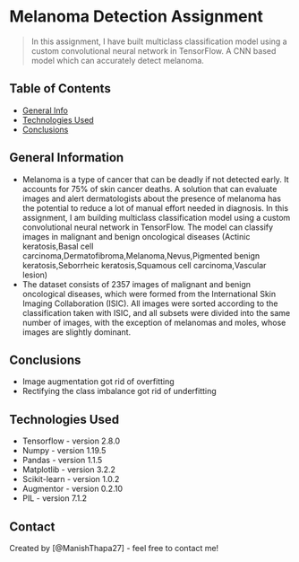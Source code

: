 # Melanoma Detection Assignment
> In this assignment, I have built multiclass classification model using a custom convolutional neural network in TensorFlow.
> A CNN based model which can accurately detect melanoma.


## Table of Contents
* [General Info](#general-information)
* [Technologies Used](#technologies-used)
* [Conclusions](#conclusions)

<!-- You can include any other section that is pertinent to your problem -->

## General Information
- Melanoma is a type of cancer that can be deadly if not detected early. It accounts for 75% of skin cancer deaths. A solution that can evaluate images and alert dermatologists about the presence of melanoma has the potential to reduce a lot of manual effort needed in diagnosis. In this assignment, I am building multiclass classification model using a custom convolutional neural network in TensorFlow. The model can classify images in malignant and benign oncological diseases (Actinic keratosis,Basal cell carcinoma,Dermatofibroma,Melanoma,Nevus,Pigmented benign keratosis,Seborrheic keratosis,Squamous cell carcinoma,Vascular lesion) 
- The dataset consists of 2357 images of malignant and benign oncological diseases, which were formed from the International Skin Imaging Collaboration (ISIC). All images were sorted according to the classification taken with ISIC, and all subsets were divided into the same number of images, with the exception of melanomas and moles, whose images are slightly dominant.

<!-- You don't have to answer all the questions - just the ones relevant to your project. -->

## Conclusions
- Image augmentation got rid of overfitting
- Rectifying the class imbalance got rid of underfitting

<!-- You don't have to answer all the questions - just the ones relevant to your project. -->


## Technologies Used
- Tensorflow - version 2.8.0
- Numpy - version 1.19.5
- Pandas - version 1.1.5
- Matplotlib - version 3.2.2
- Scikit-learn - version 1.0.2
- Augmentor - version 0.2.10
- PIL - version 7.1.2

<!-- As the libraries versions keep on changing, it is recommended to mention the version of library used in this project -->

## Contact
Created by [@ManishThapa27] - feel free to contact me!


<!-- Optional -->
<!-- ## License -->
<!-- This project is open source and available under the [... License](). -->

<!-- You don't have to include all sections - just the one's relevant to your project -->
